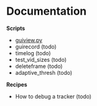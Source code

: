 Documentation
============

**Scripts**
* [guiview.py](guiview.py.ipynb)
* guirecord  (todo)
* timelog   (todo)
* test_vid_sizes  (todo)
* deleteframe  (todo)
* adaptive_thresh  (todo)

**Recipes**
* How to debug a tracker   (todo)